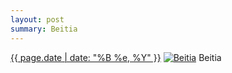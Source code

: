 ```yaml
---
layout: post
summary: Beitia
---
```


<p>
  <time><a href="/10">{{ page.date | date: "%B %e, %Y" }}</a></time>
  <a href="/10"><img src="{{ site.assets_url }}/10-640.jpg" srcset="{{ site.assets_url }}/10-1280.jpg 1280w, {{ site.assets_url }}/10-960.jpg 960w, {{ site.assets_url }}/10-640.jpg 640w, {{ site.assets_url }}/10-320.jpg 320w" sizes="(min-width: 700px) 50vw, calc(100vw - 2rem)" alt="Beitia" /></a>
  <span>Beitia</span>
</p>
